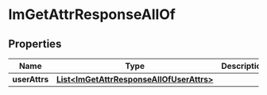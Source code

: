 

# ImGetAttrResponseAllOf


## Properties

| Name | Type | Description | Notes |
|------------ | ------------- | ------------- | -------------|
|**userAttrs** | [**List&lt;ImGetAttrResponseAllOfUserAttrs&gt;**](ImGetAttrResponseAllOfUserAttrs.md) |  |  [optional] |



